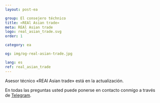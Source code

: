```yaml
---
layout: post-ea

group: El consejero téchnico
title: «REAl Asian trade»
meta: REAl Asian trade
logo: real_asian_trade.svg
order: 1

category: ea

og: img/og-real-asian-trade.jpg

lang: es
ref: real_asian_trade
---
```


Asesor técnico «REAl Asian trade» está en la actualización.

En todas las preguntas usted puede ponerse en contacto conmigo a través de <a href="https://t.me/chutkoy" target="_blank">Telegram</a>.
